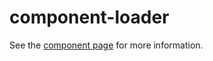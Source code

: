 component-loader
================

See the [component page](http://fweinb.github.io/component-loader) for more information.

